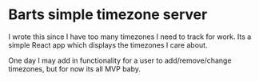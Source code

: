 # Barts simple timezone server

I wrote this since I have too many timezones I need to track for work.
Its a simple React app which displays the timezones I care about.

One day I may add in functionality for a user to add/remove/change timezones, but for now
its all MVP baby.

